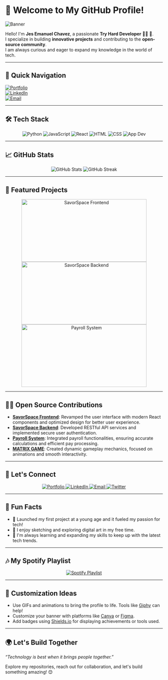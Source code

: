 # 🌟 Welcome to My GitHub Profile!

![Banner](https://64.media.tumblr.com/f6753c4537c395a5305d5e8b872a35bc/c2332f2c10cafb94-1c/s1280x1920/0f86834b55e59e62707ca253f8d6d212df1f1af9.jpg)

Hello! I'm **Jes Emanuel Chavez**, a passionate **Try Hard Developer** 👨‍💻 🚀.  
I specialize in building **innovative projects** and contributing to the **open-source community**.  
I am always curious and eager to expand my knowledge in the world of tech.

---

## 📌 **Quick Navigation**

[![Portfolio](https://img.shields.io/badge/Portfolio-Visit-blue?style=for-the-badge&logo=google-chrome)](#)  
[![LinkedIn](https://img.shields.io/badge/LinkedIn-Connect-blue?style=for-the-badge&logo=linkedin)](https://www.linkedin.com/in/jes-emanuel-chavez-b8ab0a342/)  
[![Email](https://img.shields.io/badge/Email-Send-blue?style=for-the-badge&logo=gmail)](mailto:chavezjes71@example.com)

---

## 🛠️ **Tech Stack**

<div align="center">
  <img src="https://img.shields.io/badge/Code-Python-3776AB?style=for-the-badge&logo=python&logoColor=white" alt="Python"/>
  <img src="https://img.shields.io/badge/Code-JavaScript-F7DF1E?style=for-the-badge&logo=javascript&logoColor=black" alt="JavaScript"/>
  <img src="https://img.shields.io/badge/Framework-React-61DAFB?style=for-the-badge&logo=react&logoColor=black" alt="React"/>
  <img src="https://img.shields.io/badge/Code-HTML-E34F26?style=for-the-badge&logo=html5&logoColor=white" alt="HTML"/>
  <img src="https://img.shields.io/badge/Code-CSS-1572B6?style=for-the-badge&logo=css3&logoColor=white" alt="CSS"/>
  <img src="https://img.shields.io/badge/Tools-App_Dev-4CAF50?style=for-the-badge&logo=appveyor&logoColor=white" alt="App Dev"/>
</div>

---

## 📈 **GitHub Stats**

<div align="center">
  <img src="https://github-readme-stats.vercel.app/api?username=Cappi-dev&show_icons=true&theme=radical" alt="GitHub Stats" />
  <img src="https://github-readme-streak-stats.herokuapp.com/?user=Cappi-dev&theme=radical" alt="GitHub Streak" />
</div>

---

## 🚀 **Featured Projects**

<div align="center">
  <a href="https://github.com/karl2522/SavorSpace-Frontend">
    <img src="https://i.pinimg.com/736x/8b/db/51/8bdb51ecf2f4c7d9a225a14b11a9d4dc.jpg?text=SavorSpace+Frontend" alt="SavorSpace Frontend" width="400" height="200" />
  </a>
  <a href="https://github.com/karl2522/SavorSpace-Backend">
    <img src="https://i.pinimg.com/736x/af/3a/74/af3a741c07d2cfb96176a2f11470d25f.jpg?text=SavorSpace+Backend" alt="SavorSpace Backend" width="400" height="200" />
  </a>
  <a href="https://github.com/Cappi-dev/Payroll_System">
    <img src="https://i.pinimg.com/736x/a7/02/c2/a702c2ee276e68e95dc53a08f4ddfe17.jpg?text=Payroll+System" alt="Payroll System" width="400" height="200" />
  </a>
</div>

---

## 🧑‍💻 **Open Source Contributions**

- **[SavorSpace Frontend](https://github.com/karl2522/SavorSpace-Frontend)**: Revamped the user interface with modern React components and optimized design for better user experience.  
- **[SavorSpace Backend](https://github.com/karl2522/SavorSpace-Backend)**: Developed RESTful API services and implemented secure user authentication.  
- **[Payroll System](https://github.com/Cappi-dev/Payroll_System)**: Integrated payroll functionalities, ensuring accurate calculations and efficient pay processing.  
- **[MATRIX GAME](https://github.com/Cappi-dev/MATRIX-GAME)**: Created dynamic gameplay mechanics, focused on animations and smooth interactivity.

---

## 🎯 **Let's Connect**

<div align="center">
  <a href="https://yourportfolio.com">
    <img src="https://img.shields.io/badge/Portfolio-Visit-orange?style=for-the-badge&logo=google-chrome&logoColor=white" alt="Portfolio" />
  </a>
  <a href="https://www.linkedin.com/in/jes-emanuel-chavez-b8ab0a342/">
    <img src="https://img.shields.io/badge/LinkedIn-Connect-blue?style=for-the-badge&logo=linkedin&logoColor=white" alt="LinkedIn" />
  </a>
  <a href="mailto:chavezjes71@example.com">
    <img src="https://img.shields.io/badge/Email-Contact-red?style=for-the-badge&logo=gmail&logoColor=white" alt="Email" />
  </a>
  <a href="https://x.com/JesChavez4">
    <img src="https://img.shields.io/badge/Twitter-Follow-blue?style=for-the-badge&logo=twitter&logoColor=white" alt="Twitter" />
  </a>
</div>

---

## 💬 **Fun Facts**
- 🚀 Launched my first project at a young age and it fueled my passion for tech!  
- 🎨 I enjoy sketching and exploring digital art in my free time.  
- 🌱 I'm always learning and expanding my skills to keep up with the latest tech trends.

---

## 🎶 **My Spotify Playlist**

<div align="center">
  <a href="https://open.spotify.com/playlist/1pAi9UkQMFyPMYFA0jPgae?si=3dfc0373d4a54fed" target="_blank">
    <img src="https://img.shields.io/badge/Spotify-Listen-green?style=for-the-badge&logo=spotify&logoColor=white" alt="Spotify Playlist" />
  </a>
</div>

---

## 🎨 **Customization Ideas**
- Use GIFs and animations to bring the profile to life. Tools like [Giphy](https://giphy.com/) can help!  
- Customize your banner with platforms like [Canva](https://www.canva.com/) or [Figma](https://www.figma.com/).  
- Add badges using [Shields.io](https://shields.io/) for displaying achievements or tools used.

---

## 🌍 **Let's Build Together**
_“Technology is best when it brings people together.”_

Explore my repositories, reach out for collaboration, and let's build something amazing! 😊
